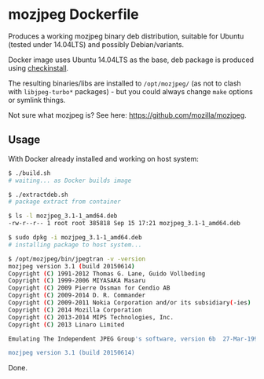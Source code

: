 # mozjpeg Dockerfile
Produces a working mozjpeg binary deb distribution, suitable for Ubuntu (tested under 14.04LTS) and possibly Debian/variants.

Docker image uses Ubuntu 14.04LTS as the base, deb package is produced using [checkinstall](http://asic-linux.com.mx/~izto/checkinstall/).

The resulting binaries/libs are installed to `/opt/mozjpeg/` (as not to clash with `libjpeg-turbo*` packages) - but you could always change `make` options or symlink things.

Not sure what mozjpeg is? See here: https://github.com/mozilla/mozjpeg.

## Usage
With Docker already installed and working on host system:

```sh
$ ./build.sh
# waiting... as Docker builds image

$ ./extractdeb.sh
# package extract from container

$ ls -l mozjpeg_3.1-1_amd64.deb
-rw-r--r-- 1 root root 385818 Sep 15 17:21 mozjpeg_3.1-1_amd64.deb

$ sudo dpkg -i mozjpeg_3.1-1_amd64.deb
# installing package to host system...

$ /opt/mozjpeg/bin/jpegtran -v -version
mozjpeg version 3.1 (build 20150614)
Copyright (C) 1991-2012 Thomas G. Lane, Guido Vollbeding
Copyright (C) 1999-2006 MIYASAKA Masaru
Copyright (C) 2009 Pierre Ossman for Cendio AB
Copyright (C) 2009-2014 D. R. Commander
Copyright (C) 2009-2011 Nokia Corporation and/or its subsidiary(-ies)
Copyright (C) 2014 Mozilla Corporation
Copyright (C) 2013-2014 MIPS Technologies, Inc.
Copyright (C) 2013 Linaro Limited

Emulating The Independent JPEG Group's software, version 6b  27-Mar-1998

mozjpeg version 3.1 (build 20150614)
```

Done.
